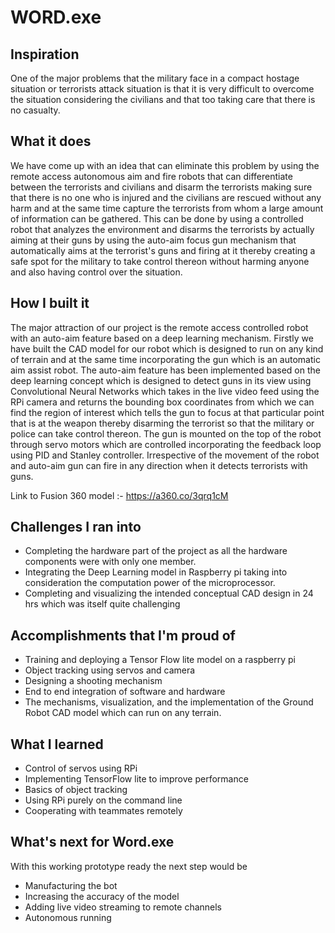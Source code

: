# WORD.exe

## Inspiration
One of the major problems that the military face in a compact hostage situation or terrorists attack situation is that it is very difficult to overcome the situation considering the civilians and that too taking care that there is no casualty.

## What it does
We have come up with an idea that can eliminate this problem by using the remote access autonomous aim and fire robots that can differentiate between the terrorists and civilians and disarm the terrorists making sure that there is no one who is injured and the civilians are rescued without any harm and at the same time capture the terrorists from whom a large amount of information can be gathered. This can be done by using a controlled robot that analyzes the environment and disarms the terrorists by actually aiming at their guns by using the auto-aim focus gun mechanism that automatically aims at the terrorist's guns and firing at it thereby creating a safe spot for the military to take control thereon without harming anyone and also having control over the situation.

## How I built it
The major attraction of our project is the remote access controlled robot with an auto-aim feature based on a deep learning mechanism. Firstly we have built the CAD model for our robot which is designed to run on any kind of terrain and at the same time incorporating the gun which is an automatic aim assist robot. The auto-aim feature has been implemented based on the deep learning concept which is designed to detect guns in its view using Convolutional Neural Networks which takes in the live video feed using the RPi camera and returns the bounding box coordinates from which we can find the region of interest which tells the gun to focus at that particular point that is at the weapon thereby disarming the terrorist so that the military or police can take control thereon. The gun is mounted on the top of the robot through servo motors which are controlled incorporating the feedback loop using PID and Stanley controller. Irrespective of the movement of the robot and auto-aim gun can fire in any direction when it detects terrorists with guns. 

Link to Fusion 360 model :- https://a360.co/3qrq1cM

## Challenges I ran into
* Completing the hardware part of the project as all the hardware components were with only one member.
* Integrating the Deep Learning model in Raspberry pi taking into consideration the computation power of the microprocessor.
* Completing and visualizing the intended conceptual CAD design in 24 hrs which was itself quite challenging

## Accomplishments that I'm proud of
* Training and deploying a Tensor Flow lite model on a raspberry pi
* Object tracking using servos and camera
* Designing a shooting mechanism 
* End to end integration of software and hardware
* The mechanisms, visualization, and the implementation of the Ground Robot CAD model which can run on any terrain. 

## What I learned
* Control of servos using RPi
* Implementing TensorFlow lite to improve performance
* Basics of object tracking
* Using RPi purely on the command line
* Cooperating with teammates remotely

## What's next for Word.exe
With this working prototype ready the next step would be
* Manufacturing the bot
* Increasing the accuracy of the model
* Adding live video streaming to remote channels
* Autonomous running

